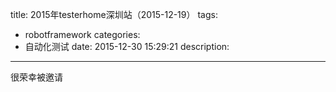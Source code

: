 title: 2015年testerhome深圳站（2015-12-19）
tags:
  - robotframework
categories:
  - 自动化测试
date: 2015-12-30 15:29:21
description:

---
很荣幸被邀请

<!-- more -->
